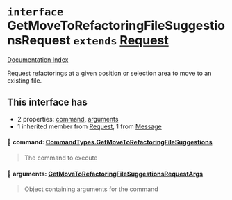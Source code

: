 # `interface` GetMoveToRefactoringFileSuggestionsRequest `extends` [Request](../interface.Request/README.md)

[Documentation Index](../README.md)

Request refactorings at a given position or selection area to move to an existing file.

## This interface has

- 2 properties:
[command](#-command-commandtypesgetmovetorefactoringfilesuggestions),
[arguments](#-arguments-getmovetorefactoringfilesuggestionsrequestargs)
- 1 inherited member from [Request](../interface.Request/README.md), 1 from [Message](../interface.Message/README.md)


#### 📄 command: [CommandTypes.GetMoveToRefactoringFileSuggestions](../enum.CommandTypes/README.md#getmovetorefactoringfilesuggestions--getmovetorefactoringfilesuggestions)

> The command to execute



#### 📄 arguments: [GetMoveToRefactoringFileSuggestionsRequestArgs](../type.GetMoveToRefactoringFileSuggestionsRequestArgs/README.md)

> Object containing arguments for the command



